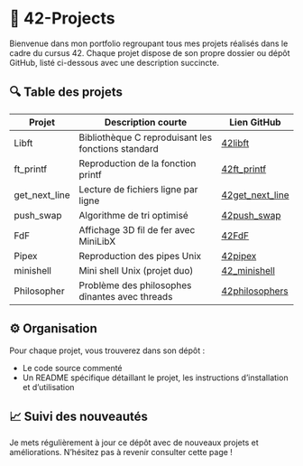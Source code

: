 # 🚀 42-Projects

Bienvenue dans mon portfolio regroupant tous mes projets réalisés dans le cadre du cursus 42.
Chaque projet dispose de son propre dossier ou dépôt GitHub, listé ci-dessous avec une description succincte.


## 🔍 Table des projets

| Projet          | Description courte                              | Lien GitHub                                      |
| --------------- | ---------------------------------------------- | ------------------------------------------------|
| Libft           | Bibliothèque C reproduisant les fonctions standard | [42libft](https://github.com/lolqrdc/42libft)   |
| ft_printf       | Reproduction de la fonction printf             | [42ft_printf](https://github.com/lolqrdc/42ft_printf) |
| get_next_line   | Lecture de fichiers ligne par ligne             | [42get_next_line](https://github.com/lolqrdc/42get_next_line) |
| push_swap       | Algorithme de tri optimisé                      | [42push_swap](https://github.com/lolqrdc/42push_swap) |
| FdF             | Affichage 3D fil de fer avec MiniLibX          | [42FdF](https://github.com/lolqrdc/42FdF)       |
| Pipex           | Reproduction des pipes Unix                      | [42pipex](https://github.com/lolqrdc/42pipex)   |
| minishell       | Mini shell Unix (projet duo)                     | [42_minishell](https://github.com/edwin-anne/42_minishell) |
| Philosopher     | Problème des philosophes dînantes avec threads  | [42philosophers](https://github.com/lolqrdc/42philosophers) |


## ⚙️ Organisation

Pour chaque projet, vous trouverez dans son dépôt :

- Le code source commenté
- Un README spécifique détaillant le projet, les instructions d’installation et d’utilisation

## 📈 Suivi des nouveautés

Je mets régulièrement à jour ce dépôt avec de nouveaux projets et améliorations. N’hésitez pas à revenir consulter cette page !

